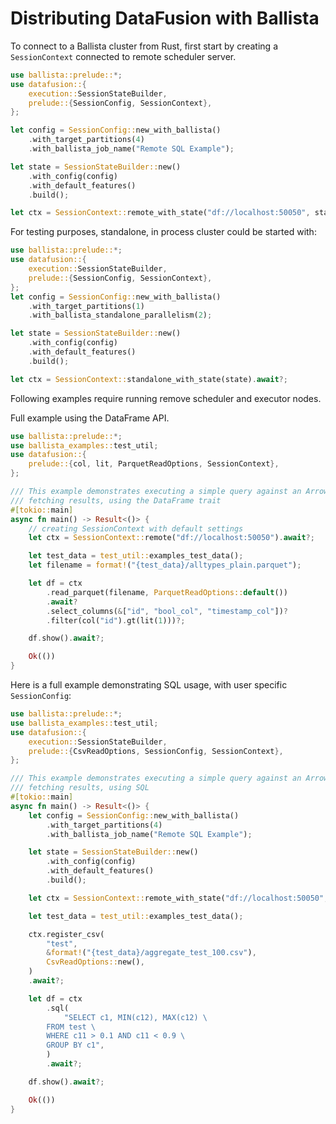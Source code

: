 <!---
  Licensed to the Apache Software Foundation (ASF) under one
  or more contributor license agreements.  See the NOTICE file
  distributed with this work for additional information
  regarding copyright ownership.  The ASF licenses this file
  to you under the Apache License, Version 2.0 (the
  "License"); you may not use this file except in compliance
  with the License.  You may obtain a copy of the License at

    http://www.apache.org/licenses/LICENSE-2.0

  Unless required by applicable law or agreed to in writing,
  software distributed under the License is distributed on an
  "AS IS" BASIS, WITHOUT WARRANTIES OR CONDITIONS OF ANY
  KIND, either express or implied.  See the License for the
  specific language governing permissions and limitations
  under the License.
-->

# Distributing DataFusion with Ballista

To connect to a Ballista cluster from Rust, first start by creating a `SessionContext` connected to remote scheduler server.

```rust
use ballista::prelude::*;
use datafusion::{
    execution::SessionStateBuilder,
    prelude::{SessionConfig, SessionContext},
};

let config = SessionConfig::new_with_ballista()
    .with_target_partitions(4)
    .with_ballista_job_name("Remote SQL Example");

let state = SessionStateBuilder::new()
    .with_config(config)
    .with_default_features()
    .build();

let ctx = SessionContext::remote_with_state("df://localhost:50050", state).await?;
```

For testing purposes, standalone, in process cluster could be started with:

```rust
use ballista::prelude::*;
use datafusion::{
    execution::SessionStateBuilder,
    prelude::{SessionConfig, SessionContext},
};
let config = SessionConfig::new_with_ballista()
    .with_target_partitions(1)
    .with_ballista_standalone_parallelism(2);

let state = SessionStateBuilder::new()
    .with_config(config)
    .with_default_features()
    .build();

let ctx = SessionContext::standalone_with_state(state).await?;

```

Following examples require running remove scheduler and executor nodes.

Full example using the DataFrame API.

```rust
use ballista::prelude::*;
use ballista_examples::test_util;
use datafusion::{
    prelude::{col, lit, ParquetReadOptions, SessionContext},
};

/// This example demonstrates executing a simple query against an Arrow data source (Parquet) and
/// fetching results, using the DataFrame trait
#[tokio::main]
async fn main() -> Result<()> {
    // creating SessionContext with default settings
    let ctx = SessionContext::remote("df://localhost:50050").await?;

    let test_data = test_util::examples_test_data();
    let filename = format!("{test_data}/alltypes_plain.parquet");

    let df = ctx
        .read_parquet(filename, ParquetReadOptions::default())
        .await?
        .select_columns(&["id", "bool_col", "timestamp_col"])?
        .filter(col("id").gt(lit(1)))?;

    df.show().await?;

    Ok(())
}
```

Here is a full example demonstrating SQL usage, with user specific `SessionConfig`:

```rust
use ballista::prelude::*;
use ballista_examples::test_util;
use datafusion::{
    execution::SessionStateBuilder,
    prelude::{CsvReadOptions, SessionConfig, SessionContext},
};

/// This example demonstrates executing a simple query against an Arrow data source (CSV) and
/// fetching results, using SQL
#[tokio::main]
async fn main() -> Result<()> {
    let config = SessionConfig::new_with_ballista()
        .with_target_partitions(4)
        .with_ballista_job_name("Remote SQL Example");

    let state = SessionStateBuilder::new()
        .with_config(config)
        .with_default_features()
        .build();

    let ctx = SessionContext::remote_with_state("df://localhost:50050", state).await?;

    let test_data = test_util::examples_test_data();

    ctx.register_csv(
        "test",
        &format!("{test_data}/aggregate_test_100.csv"),
        CsvReadOptions::new(),
    )
    .await?;

    let df = ctx
        .sql(
            "SELECT c1, MIN(c12), MAX(c12) \
        FROM test \
        WHERE c11 > 0.1 AND c11 < 0.9 \
        GROUP BY c1",
        )
        .await?;

    df.show().await?;

    Ok(())
}
```
